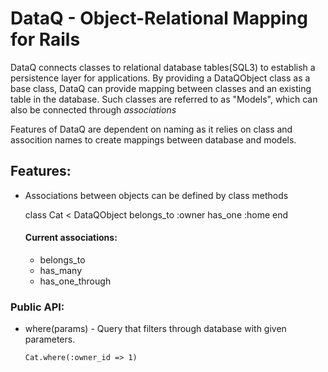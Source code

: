 # DataQ - Object-Relational Mapping for Rails 

DataQ connects classes to relational database tables(SQL3) to establish a persistence layer for applications. By providing a DataQObject class as a base class, DataQ can provide mapping between classes and an existing table in the database. Such classes are referred to as "Models", which can also be connected through *associations*

Features of DataQ are dependent on naming as it relies on class and assocition names to create mappings between database and models. 

## Features: 

* Associations between objects can be defined by class methods 

  class Cat < DataQObject 
    belongs_to :owner
    has_one :home 
  end

  #### Current associations: 

    * belongs_to 
    * has_many 
    * has_one_through 


### Public API: 

* where(params) - Query that filters through database with given parameters.

  ```Cat.where(:owner_id => 1)``` 

